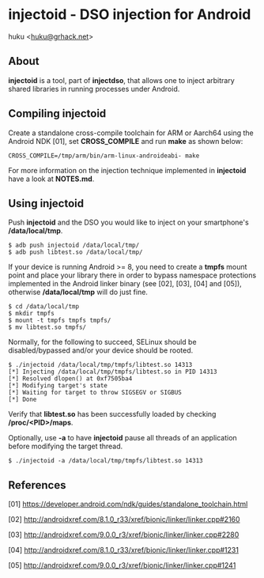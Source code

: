 # injectoid - DSO injection for Android

huku &lt;[huku@grhack.net](mailto:huku@grhack.net)&gt;

## About

**injectoid** is a tool, part of **injectdso**, that allows one to inject
arbitrary shared libraries in running processes under Android.


## Compiling injectoid

Create a standalone cross-compile toolchain for ARM or Aarch64 using the Android
NDK [01], set **CROSS\_COMPILE** and run **make** as shown below:

```
CROSS_COMPILE=/tmp/arm/bin/arm-linux-androideabi- make
```

For more information on the injection technique implemented in **injectoid**
have a look at **NOTES.md**.


## Using injectoid

Push **injectoid** and the DSO you would like to inject on your smartphone's
**/data/local/tmp**.

```
$ adb push injectoid /data/local/tmp/
$ adb push libtest.so /data/local/tmp/
```

If your device is running Android >= 8, you need to create a **tmpfs** mount
point and place your library there in order to bypass namespace protections
implemented in the Android linker binary (see [02], [03], [04] and [05]),
otherwise **/data/local/tmp** will do just fine.

```
$ cd /data/local/tmp
$ mkdir tmpfs
$ mount -t tmpfs tmpfs tmpfs/
$ mv libtest.so tmpfs/
```

Normally, for the following to succeed, SELinux should be disabled/bypassed
and/or your device should be rooted.

```
$ ./injectoid /data/local/tmp/tmpfs/libtest.so 14313
[*] Injecting /data/local/tmp/tmpfs/libtest.so in PID 14313
[*] Resolved dlopen() at 0xf7505ba4
[*] Modifying target's state
[*] Waiting for target to throw SIGSEGV or SIGBUS
[*] Done
```

Verify that **libtest.so** has been successfully loaded by checking
**/proc/\<PID\>/maps**.

Optionally, use **-a** to have **injectoid** pause all threads of an application
before modifying the target thread.

```
$ ./injectoid -a /data/local/tmp/tmpfs/libtest.so 14313
```

## References

[01] <https://developer.android.com/ndk/guides/standalone_toolchain.html>

[02] <http://androidxref.com/8.1.0_r33/xref/bionic/linker/linker.cpp#2160>

[03] <http://androidxref.com/9.0.0_r3/xref/bionic/linker/linker.cpp#2280>

[04] <http://androidxref.com/8.1.0_r33/xref/bionic/linker/linker.cpp#1231>

[05] <http://androidxref.com/9.0.0_r3/xref/bionic/linker/linker.cpp#1241>

